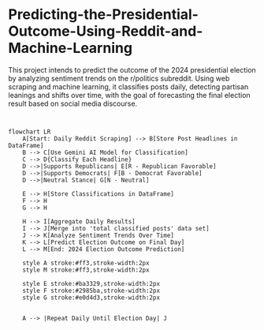 # Predicting-the-Presidential-Outcome-Using-Reddit-and-Machine-Learning
This project intends to predict the outcome of the 2024 presidential election by analyzing sentiment trends on the r/politics subreddit. Using web scraping and machine learning, it classifies posts daily, detecting partisan leanings and shifts over time, with the goal of forecasting the final election result based on social media discourse.

```mermaid


flowchart LR
    A[Start: Daily Reddit Scraping] --> B[Store Post Headlines in DataFrame]
    B --> C[Use Gemini AI Model for Classification]
    C --> D{Classify Each Headline}
    D -->|Supports Republicans| E[R - Republican Favorable]
    D -->|Supports Democrats| F[B - Democrat Favorable]
    D -->|Neutral Stance| G[N - Neutral]
    
    E --> H[Store Classifications in DataFrame]
    F --> H
    G --> H
    
    H --> I[Aggregate Daily Results]
    I --> J[Merge into 'total classified posts' data set]
    J --> K[Analyze Sentiment Trends Over Time]
    K --> L[Predict Election Outcome on Final Day]
    L --> M[End: 2024 Election Outcome Prediction]

    style A stroke:#ff3,stroke-width:2px
    style M stroke:#ff3,stroke-width:2px

    style E stroke:#ba3329,stroke-width:2px
    style F stroke:#2985ba,stroke-width:2px
    style G stroke:#e0d4d3,stroke-width:2px


    A --> |Repeat Daily Until Election Day| J
